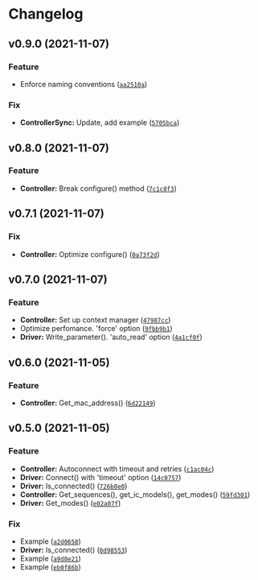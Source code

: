 # Changelog

<!--next-version-placeholder-->

## v0.9.0 (2021-11-07)
### Feature
* Enforce naming conventions ([`aa2510a`](https://github.com/roslovets/SP110E/commit/aa2510ad3a2362212d87364f99bdfe4d0b9523c3))

### Fix
* **ControllerSync:** Update, add example ([`5705bca`](https://github.com/roslovets/SP110E/commit/5705bca94fb4989086adf5b8217a04087f2a0de4))

## v0.8.0 (2021-11-07)
### Feature
* **Controller:** Break configure() method ([`7c1c8f3`](https://github.com/roslovets/SP110E/commit/7c1c8f398c1ee8e1aacf074213cb2ae18082367c))

## v0.7.1 (2021-11-07)
### Fix
* **Controller:** Optimize configure() ([`0a73f2d`](https://github.com/roslovets/SP110E/commit/0a73f2d0282db046b51f2f1950fcf8be19db9a08))

## v0.7.0 (2021-11-07)
### Feature
* **Controller:** Set up context manager ([`47987cc`](https://github.com/roslovets/SP110E/commit/47987cc1dca274806ecc2cdf827d39b0b6997032))
* Optimize perfomance. 'force' option ([`9fbb9b1`](https://github.com/roslovets/SP110E/commit/9fbb9b160d48d90914d6562f329b39059c83c0e0))
* **Driver:** Write_parameter(). 'auto_read' option ([`4a1cf0f`](https://github.com/roslovets/SP110E/commit/4a1cf0fa2194f7fc3af245cf85a03c52432c0e77))

## v0.6.0 (2021-11-05)
### Feature
* **Controller:** Get_mac_address() ([`6d22149`](https://github.com/roslovets/SP110E/commit/6d221499d1c3889e13ac601e8466adae2f7377ed))

## v0.5.0 (2021-11-05)
### Feature
* **Controller:** Autoconnect with timeout and retries ([`c1ac04c`](https://github.com/roslovets/SP110E/commit/c1ac04c991e6113ffe8537cabb030f3fd24ae597))
* **Driver:** Connect() with 'timeout' option ([`14c0757`](https://github.com/roslovets/SP110E/commit/14c0757c86271791910ff5f3ee933763ac81e603))
* **Driver:** Is_connected() ([`726b8e0`](https://github.com/roslovets/SP110E/commit/726b8e03dd2c8310119fa65414c2458da955e67e))
* **Controller:** Get_sequences(), get_ic_models(), get_modes() ([`59fd301`](https://github.com/roslovets/SP110E/commit/59fd301c4b808ec8c65b970920c209aa53236eff))
* **Driver:** Get_modes() ([`e02a07f`](https://github.com/roslovets/SP110E/commit/e02a07f894ef1dc40f8d0f1219bb3a1a82986aa3))

### Fix
* Example ([`a2d0658`](https://github.com/roslovets/SP110E/commit/a2d06588127f001354861987f018d76c1e2e7fca))
* **Driver:** Is_connected() ([`0d98553`](https://github.com/roslovets/SP110E/commit/0d98553397fd8479319b0d11018adedec81e97ea))
* Example ([`a9d8e21`](https://github.com/roslovets/SP110E/commit/a9d8e21679f630fecdddcb166d7c59ff73e17cc2))
* Example ([`eb0f86b`](https://github.com/roslovets/SP110E/commit/eb0f86b93b60c8b42af6a85c0c2a9d96e27cbbc5))
